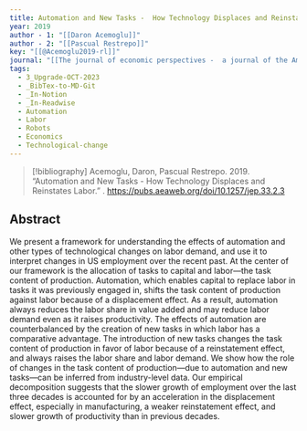 ```yaml
---
title: Automation and New Tasks -  How Technology Displaces and Reinstates Labor
year: 2019
author - 1: "[[Daron Acemoglu]]"
author - 2: "[[Pascual Restrepo]]"
key: "[[@Acemoglu2019-rl]]"
journal: "[[The journal of economic perspectives -  a journal of the American Economic Association]]"
tags:
  - 3_Upgrade-OCT-2023
  - _BibTex-to-MD-Git
  - _In-Notion
  - _In-Readwise
  - Automation
  - Labor
  - Robots
  - Economics
  - Technological-change
---
```


> [!bibliography]
> Acemoglu, Daron, Pascual Restrepo. 2019. “Automation and New Tasks -  How Technology Displaces and Reinstates Labor.” . https://pubs.aeaweb.org/doi/10.1257/jep.33.2.3

## Abstract
We present a framework for understanding the effects of automation and other types of technological changes on labor demand, and use it to interpret changes in US employment over the recent past. At the center of our framework is the allocation of tasks to capital and labor—the task content of production. Automation, which enables capital to replace labor in tasks it was previously engaged in, shifts the task content of production against labor because of a displacement effect. As a result, automation always reduces the labor share in value added and may reduce labor demand even as it raises productivity. The effects of automation are counterbalanced by the creation of new tasks in which labor has a comparative advantage. The introduction of new tasks changes the task content of production in favor of labor because of a reinstatement effect, and always raises the labor share and labor demand. We show how the role of changes in the task content of production—due to automation and new tasks—can be inferred from industry-level data. Our empirical decomposition suggests that the slower growth of employment over the last three decades is accounted for by an acceleration in the displacement effect, especially in manufacturing, a weaker reinstatement effect, and slower growth of productivity than in previous decades.